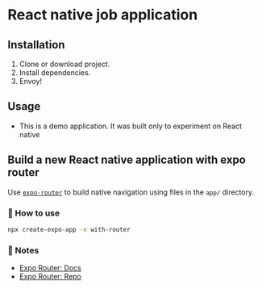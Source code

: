 # React native job application

## Installation

1. Clone or download project.
2. Install dependencies.
3. Envoy!

## Usage

- This is a demo application. It was built only to experiment on React native

## Build a new React native application with expo router

Use [`expo-router`](https://expo.github.io/router) to build native navigation using files in the `app/` directory.

### 🚀 How to use

```sh
npx create-expo-app -e with-router
```

### 📝 Notes

- [Expo Router: Docs](https://expo.github.io/router)
- [Expo Router: Repo](https://github.com/expo/router)